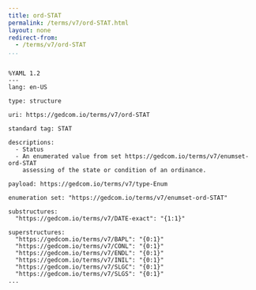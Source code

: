 ```yaml
---
title: ord-STAT
permalink: /terms/v7/ord-STAT.html
layout: none
redirect-from:
  - /terms/v7/ord-STAT
...
```


```

%YAML 1.2
---
lang: en-US

type: structure

uri: https://gedcom.io/terms/v7/ord-STAT

standard tag: STAT

descriptions:
  - Status
  - An enumerated value from set https://gedcom.io/terms/v7/enumset-ord-STAT
    assessing of the state or condition of an ordinance.

payload: https://gedcom.io/terms/v7/type-Enum

enumeration set: "https://gedcom.io/terms/v7/enumset-ord-STAT"

substructures:
  "https://gedcom.io/terms/v7/DATE-exact": "{1:1}"

superstructures:
  "https://gedcom.io/terms/v7/BAPL": "{0:1}"
  "https://gedcom.io/terms/v7/CONL": "{0:1}"
  "https://gedcom.io/terms/v7/ENDL": "{0:1}"
  "https://gedcom.io/terms/v7/INIL": "{0:1}"
  "https://gedcom.io/terms/v7/SLGC": "{0:1}"
  "https://gedcom.io/terms/v7/SLGS": "{0:1}"
...

```
